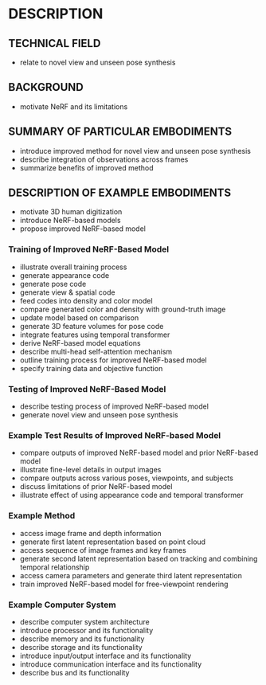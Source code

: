 # DESCRIPTION

## TECHNICAL FIELD

- relate to novel view and unseen pose synthesis

## BACKGROUND

- motivate NeRF and its limitations

## SUMMARY OF PARTICULAR EMBODIMENTS

- introduce improved method for novel view and unseen pose synthesis
- describe integration of observations across frames
- summarize benefits of improved method

## DESCRIPTION OF EXAMPLE EMBODIMENTS

- motivate 3D human digitization
- introduce NeRF-based models
- propose improved NeRF-based model

### Training of Improved NeRF-Based Model

- illustrate overall training process
- generate appearance code
- generate pose code
- generate view & spatial code
- feed codes into density and color model
- compare generated color and density with ground-truth image
- update model based on comparison
- generate 3D feature volumes for pose code
- integrate features using temporal transformer
- derive NeRF-based model equations
- describe multi-head self-attention mechanism
- outline training process for improved NeRF-based model
- specify training data and objective function

### Testing of Improved NeRF-Based Model

- describe testing process of improved NeRF-based model
- generate novel view and unseen pose synthesis

### Example Test Results of Improved NeRF-based Model

- compare outputs of improved NeRF-based model and prior NeRF-based model
- illustrate fine-level details in output images
- compare outputs across various poses, viewpoints, and subjects
- discuss limitations of prior NeRF-based model
- illustrate effect of using appearance code and temporal transformer

### Example Method

- access image frame and depth information
- generate first latent representation based on point cloud
- access sequence of image frames and key frames
- generate second latent representation based on tracking and combining temporal relationship
- access camera parameters and generate third latent representation
- train improved NeRF-based model for free-viewpoint rendering

### Example Computer System

- describe computer system architecture
- introduce processor and its functionality
- describe memory and its functionality
- describe storage and its functionality
- introduce input/output interface and its functionality
- introduce communication interface and its functionality
- describe bus and its functionality

